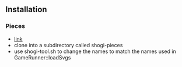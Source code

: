 ## Installation
### Pieces
- [link](https://github.com/Ka-hu/shogi-pieces)
- clone into a subdirectory called shogi-pieces
- use shogi-tool.sh to change the names to match the names used in GameRunner::loadSvgs
